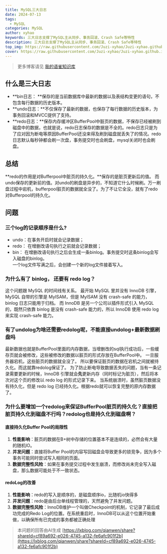 ```yaml
---
title: MySQL三大日志
date: 2024-07-13
tags:
  - MySQL
categories: MySQL
author: xyhao
keywords: 三大日志支撑了MySQL主从同步、事务回滚、Crash Safe等特性
description: 三大日志支撑了MySQL主从同步、事务回滚、Crash Safe等特性
top_img: https://raw.githubusercontent.com/Juzi-xyhao/Juzi-xyhao.github.io/master/assets/articleCover/2024-07-13-log.png
cover: https://raw.githubusercontent.com/Juzi-xyhao/Juzi-xyhao.github.io/master/assets/articleCover/2024-07-13-log.png
---
```


> 更多博客请见 [我的语雀知识库](https://www.yuque.com/u41117719/xd1qgc)

## 什么是三大日志

- **bin日志： **保存的是当前数据库中最新的数据以及表结构变更的语句，不包含每行数据的历史版本。
- **undo日志：**不仅保存了最新的数据，也保存了每行数据的历史版本，为事务回滚和MVCC提供了支持。
- **redo日志：**保存内存缓冲区BufferPool中脏页的数据，不保存已经被刷到磁盘中的数据，也就是说，redo日志保存的数据是不全的。redo日志只是为了应对因为断电等原因BufferPool还没来得及刷到磁盘就丢失了的情况。redo日志默认每秒钟都会刷一次盘，事务提交时也会刷盘，mysql关闭时也会刷盘。

## 总结
**redo的作用是对Bufferpool中脏页的持久化。**保存的是脏页更新后的值。
而undo保存的更新前的值。对undo的刷盘是异步的，不知道它什么时候刷。万一刷盘过程中宕机，bufferpool脏页的数据就全没了。为了不让它全没，就有了redo对Bufferpool的持久化。

## 问题
### 三个log的记录顺序是什么?
- undo：在事务开启时就会记录数据；
- redo： 在增删改语句执行之前就会记录数据；
- bin： 在增删改语句执行之后会生成一条binlog。事务提交时这条binlog会写入磁盘的binlog。  
一个log文件写满之后，会创建一个新的log文件接着写入。

### 为什么有了 binlog， 还要有 redo log？
这个问题跟 MySQL 的时间线有关系。
最开始 MySQL 里并没有 InnoDB 引擎，MySQL 自带的引擎是 MyISAM，但是 MyISAM 没有 crash-safe 的能力，binlog 日志只能用于归档。
而 InnoDB 是另一个公司以插件形式引入 MySQL 的，既然只依靠 binlog 是没有 crash-safe 能力的，所以 InnoDB 使用 redo log 来实现 crash-safe 能力。


### 有了undolog为啥还需要redolog呢，不能直接undolog+最新数据刷盘吗

最新数据也就是BufferPool里面的内存数据，当增删改的sql执行成功后，一些缓存页就会被修改，这些被修改的数据以脏页的形式存放在BufferPool中。
一旦服务器宕机，这些脏页的数据就全没了。
所以要保证脏页的数据在宕机之间就被持久化。而这就靠redolog保证了。
为了防止断电导致数据丢失的问题，当有一条记录需要更新的时候，InnoDB 引擎就会**先**更新内存（同时标记为脏页），然后将本次对这个页的修改以 redo log 的形式记录下来。
当系统崩溃时，虽然脏页数据没有持久化，但是 redo log 已经持久化。根据redo就可以恢复完整的原内存数据了。


### 为什么要增加一个redolog来保证BufferPool脏页的持久化？直接把脏页持久化到磁盘不行吗？redolog也是持久化到磁盘啊？

#### 直接持久化Buffer Pool的局限性

1. **性能影响**：脏页的数据在B+树中存储的位置基本不是连续的，必然会有大量的随机IO。
2. **并发问题**：直接将Buffer Pool的内容写回磁盘会导致更多的锁竞争，因为多个事务可能同时尝试写入相同的页面。
3. **数据完整性风险**：如果在事务提交过程中发生崩溃，而修改尚未完全写入磁盘，那么数据可能处于不一致状态。
#### redoLog的改善

1. **性能影响**：redo的写入是顺序的，是磁盘顺序io，比随机io快得多
2. **并发问题**：redo是由后台单线程管理的，天然避免了并发问题。
3. **数据完整性风险**：InnoDB维护一个叫做Checkpoint的机制，它记录了最后成功完成的Redo Log的位置。在系统重启时，InnoDB可以从这个位置开始重做，以确保所有已完成的事务都被正确处理

> 本问题的回答由AI生成
> [https://lxblog.com/qianwen/share?shareId=cf89a692-e026-4745-a132-fe6afc901f2b](https://lxblog.com/qianwen/share?shareId=cf89a692-e026-4745-a132-fe6afc901f2b)


